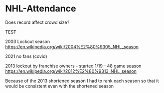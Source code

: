 # NHL-Attendance
Does record affect crowd size?

TEST

2003 Lockout season
https://en.wikipedia.org/wiki/2004%E2%80%9305_NHL_season

2021 no fans (covid)

2013 lockout by franchise owners - started 1/19 - 48 game season
https://en.wikipedia.org/wiki/2012%E2%80%9313_NHL_season

Because of the 2013 shortened season I had to rank each season so that it would be consistent even with the shortened season

